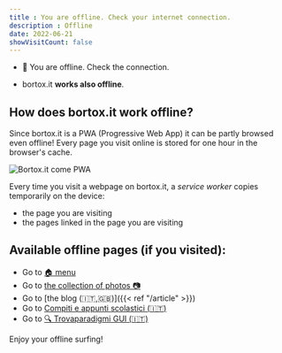 ```yaml
---
title : You are offline. Check your internet connection.
description : Offline
date: 2022-06-21
showVisitCount: false
---
```


* :mobile_phone_off: You are offline. Check the connection.

* bortox.it **works also offline**. 

## How does bortox.it work offline?

Since bortox.it is a PWA (Progressive Web App) it can be partly browsed even offline! Every page you visit online is stored for one hour in the browser's cache.

![Bortox.it come PWA](/pwa.png)

Every time you visit a webpage on bortox.it, a _service worker_ copies temporarily on the device:

* the page you are visiting
* the pages linked in the page you are visiting

## Available offline pages (if you visited):

* Go to [:house: menu](https://bortox.it/)
* Go to <a target="_blank" href="https://bortox.it/galleria/"> the collection of photos 📷</a>
* Go to [the blog (:it:,:uk:)]({{< ref "/article" >}})
* Go to <a target="_blank" href="https://bortox.it/Compiti-scolastici/">Compiti e appunti scolastici (🇮🇹)</a>
* Go to <a target="_blank" href="https://bortox.it/trovaparadigmi/">🔍 Trovaparadigmi GUI (🇮🇹)</a>

Enjoy your offline surfing!
